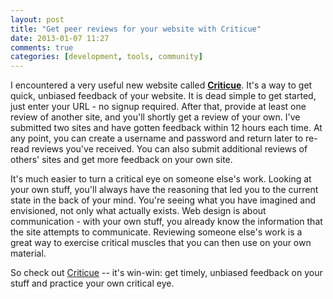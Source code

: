 ```yaml
---
layout: post
title: "Get peer reviews for your website with Criticue"
date: 2013-01-07 11:27
comments: true
categories: [development, tools, community]
---
```


I encountered a very useful new website called [**Criticue**](http://criticue.com). It's a way to get quick, unbiased feedback of your website. It is dead simple to get started, just enter your URL - no signup required.<!--more--> After that, provide at least one review of another site, and you'll shortly get a review of your own. I've submitted two sites and have gotten feedback within 12 hours each time. At any point, you can create a username and password and return later to re-read reviews you've received. You can also submit additional reviews of others' sites and get more feedback on your own site.

It's much easier to turn a critical eye on someone else's work. Looking at your own stuff, you'll always have the reasoning that led you to the current state in the back of your mind. You're seeing what you have imagined and envisioned, not only what actually exists. Web design is about communication - with your own stuff, you already know the information that the site attempts to communicate. Reviewing someone else's work is a great way to exercise critical muscles that you can then use on your own material.

So check out [Criticue](http://criticue.com) -- it's win-win: get timely, unbiased feedback on your stuff and practice your own critical eye.